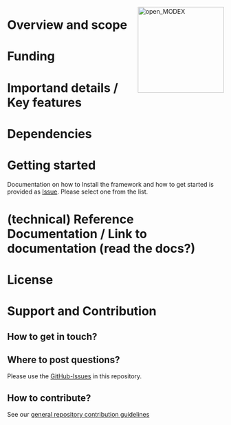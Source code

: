 <a href="https://reiner-lemoine-institut.de/open_modex/"><img align="right" width="200" height="200" src="https://avatars2.githubusercontent.com/u/47811754?s=200&v=4" alt="open_MODEX"></a>


# Overview and scope

# Funding

# Importand details / Key features

# Dependencies

# Getting started
Documentation on how to Install the framework and how to get started is provided as [Issue](https://github.com/open-modex/models/issues?q=label%3Aoemof-framework-dev-docs+label%3Aoemof-model-dev-docs). Please select one from the list.

# (technical) Reference Documentation / Link to documentation (read the docs?)

# License

# Support and Contribution

## How to get in touch? 

## Where to post questions?
Please use the [GitHub-Issues](https://github.com/open-modex/models/issues/new/choose) in this repository.

## How to contribute?
See our [general repository contribution guidelines](https://github.com/open-modex/models/blob/develop/CONTRIBUTING.md)